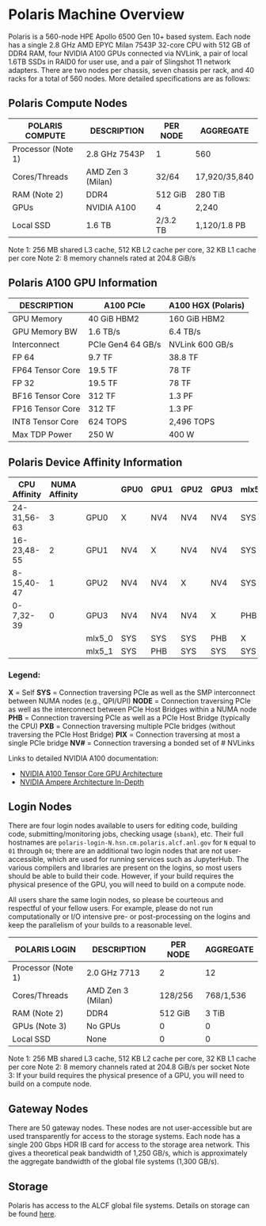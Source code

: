 # Polaris Machine Overview
Polaris is a 560-node HPE Apollo 6500 Gen 10+ based system. Each node has a single 2.8 GHz AMD EPYC Milan 7543P 32-core CPU with 512 GB of DDR4 RAM, four NVIDIA A100 GPUs connected via NVLink, a pair of local 1.6TB SSDs in RAID0 for user use, and a pair of Slingshot 11 network adapters. There are two nodes per chassis, seven chassis per rack, and 40 racks for a total of 560 nodes. More detailed specifications are as follows:

## Polaris Compute Nodes
| POLARIS COMPUTE | DESCRIPTION | PER NODE | AGGREGATE |
|-----------------|-------------|----------|-----------|
| Processor (Note 1) | 2.8 GHz 7543P | 1 | 560 |
| Cores/Threads | AMD Zen 3 (Milan) | 32/64 | 17,920/35,840 |
| RAM (Note 2) | DDR4 | 512 GiB | 280 TiB |
| GPUs | NVIDIA A100 | 4 | 2,240 |
| Local SSD | 1.6 TB | 2/3.2 TB | 1,120/1.8 PB |

Note 1: 256 MB shared L3 cache, 512 KB L2 cache per core, 32 KB L1 cache per core
Note 2: 8 memory channels rated at 204.8 GiB/s

## Polaris A100 GPU Information
| DESCRIPTION | A100 PCIe | A100 HGX (Polaris) |
|-------------|-----------|--------------------|
| GPU Memory | 40 GiB HBM2 | 160 GiB HBM2 |
| GPU Memory BW | 1.6 TB/s | 6.4 TB/s |
| Interconnect | PCIe Gen4 64 GB/s | NVLink 600 GB/s |
| FP 64 | 9.7 TF | 38.8 TF |
| FP64 Tensor Core | 19.5 TF | 78 TF |
| FP 32 | 19.5 TF | 78 TF |
| BF16 Tensor Core | 312 TF | 1.3 PF |
| FP16 Tensor Core | 312 TF | 1.3 PF |
| INT8 Tensor Core | 624 TOPS | 2,496 TOPS |
| Max TDP Power | 250 W | 400 W |

## Polaris Device Affinity Information
| CPU Affinity | NUMA Affinity |        | GPU0 | GPU1 | GPU2 | GPU3 | mlx5_0 | mlx5_1 |
|--------------|---------------|--------|------|------|------|------|--------|--------|
| 24-31,56-63  | 3             | GPU0   | X    | NV4  | NV4  | NV4  | SYS    | SYS    |
| 16-23,48-55  | 2             | GPU1   | NV4  | X    | NV4  | NV4  | SYS    | PHB    |
| 8-15,40-47   | 1             | GPU2   | NV4  | NV4  | X    | NV4  | SYS    | SYS    |
| 0-7,32-39    | 0             | GPU3   | NV4  | NV4  | NV4  | X    | PHB    | SYS    |
|              |               | mlx5_0 | SYS  | SYS  | SYS  | PHB  | X      | SYS    |
|              |               | mlx5_1 | SYS  | PHB  | SYS  | SYS  | SYS    | X      |

### Legend:

**X** = Self
**SYS** = Connection traversing PCIe as well as the SMP interconnect between NUMA nodes (e.g., QPI/UPI)
**NODE** = Connection traversing PCIe as well as the interconnect between PCIe Host Bridges within a NUMA node
**PHB** = Connection traversing PCIe as well as a PCIe Host Bridge (typically the CPU)
**PXB** = Connection traversing multiple PCIe bridges (without traversing the PCIe Host Bridge)
**PIX** = Connection traversing at most a single PCIe bridge
**NV#** = Connection traversing a bonded set of # NVLinks

Links to detailed NVIDIA A100 documentation:
- [NVIDIA A100 Tensor Core GPU Architecture](https://images.nvidia.com/aem-dam/en-zz/Solutions/data-center/nvidia-ampere-architecture-whitepaper.pdf)
- [NVIDIA Ampere Architecture In-Depth](https://developer.nvidia.com/blog/nvidia-ampere-architecture-in-depth/)

## Login Nodes
There are four login nodes available to users for editing code, building code, submitting/monitoring jobs, checking usage (`sbank`), etc. Their full hostnames are `polaris-login-N.hsn.cm.polaris.alcf.anl.gov` for `N` equal to `01` through `04`; there are an additional two login nodes that are not user-accessible, which are used for running services such as JupyterHub. The various compilers and libraries are present on the logins, so most users should be able to build their code. However, if your build requires the physical presence of the GPU, you will need to build on a compute node.

All users share the same login nodes, so please be courteous and respectful of your fellow users. For example, please do not run computationally or I/O intensive pre- or post-processing on the logins and keep the parallelism of your builds to a reasonable level.

| POLARIS LOGIN | DESCRIPTION | PER NODE | AGGREGATE |
|---------------|-------------|----------|-----------|
| Processor (Note 1) | 2.0 GHz 7713 | 2 | 12 |
| Cores/Threads | AMD Zen 3 (Milan) | 128/256 | 768/1,536 |
| RAM (Note 2) | DDR4 | 512 GiB | 3 TiB |
| GPUs (Note 3) | No GPUs | 0 | 0 |
| Local SSD | None | 0 | 0 |

Note 1: 256 MB shared L3 cache, 512 KB L2 cache per core, 32 KB L1 cache per core
Note 2: 8 memory channels rated at 204.8 GiB/s per socket
Note 3: If your build requires the physical presence of a GPU, you will need to build on a compute node.

## Gateway Nodes
There are 50 gateway nodes. These nodes are not user-accessible but are used transparently for access to the storage systems. Each node has a single 200 Gbps HDR IB card for access to the storage area network. This gives a theoretical peak bandwidth of 1,250 GB/s, which is approximately the aggregate bandwidth of the global file systems (1,300 GB/s).

## Storage
Polaris has access to the ALCF global file systems. Details on storage can be found [here](../../data-management/filesystem-and-storage/data-storage.md).
